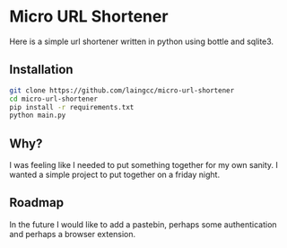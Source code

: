 <h1>Micro URL Shortener</h1>

Here is a simple url shortener written in python using bottle and sqlite3.

<h2>Installation</h2>

```bash
git clone https://github.com/laingcc/micro-url-shortener
cd micro-url-shortener
pip install -r requirements.txt
python main.py
```

<h2>Why?</h2>

I was feeling like I needed to put something together for my own sanity. I wanted a simple project to put together on a friday night. 

<h2>Roadmap</h2>
In the future I would like to add a pastebin, perhaps some authentication and perhaps a browser extension. 
